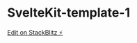 # SvelteKit-template-1

[Edit on StackBlitz ⚡️](https://stackblitz.com/edit/sveltejs-kit-template-default-bf7qhv)